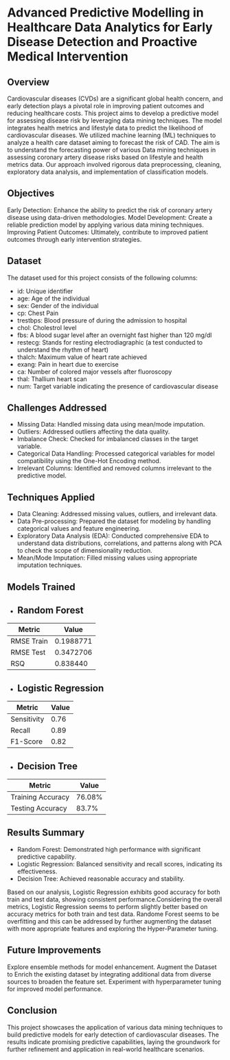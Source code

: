 # Advanced Predictive Modelling in Healthcare Data Analytics for Early Disease Detection and Proactive Medical Intervention
## Overview
Cardiovascular diseases (CVDs) are a significant global health concern, and early detection plays a pivotal role in improving patient outcomes and reducing healthcare costs. This project aims to develop a predictive model for assessing disease risk by leveraging data mining techniques. The model integrates health metrics and lifestyle data to predict the likelihood of cardiovascular diseases. We utilized machine learning (ML) techniques to analyze a health care dataset aiming to forecast the risk of CAD. The aim is to understand the forecasting power of various Data mining techniques in assessing coronary artery disease risks based on lifestyle and health metrics data. Our approach involved rigorous data preprocessing, cleaning, exploratory data analysis, and implementation of classification models.

## Objectives
Early Detection: Enhance the ability to predict the risk of coronary artery disease using data-driven methodologies.
Model Development: Create a reliable prediction model by applying various data mining techniques.
Improving Patient Outcomes: Ultimately, contribute to improved patient outcomes through early intervention strategies.

## Dataset
The dataset used for this project consists of the following columns:
- id: Unique identifier
- age: Age of the individual
- sex: Gender of the individual
- cp:	Chest Pain
- trestbps:	Blood pressure of during the admission to hospital
- chol:	Cholestrol level
- fbs: A blood sugar level after an overnight fast higher than 120 mg/dl
- restecg:	Stands for resting electrodiagraphic (a test conducted to understand the rhythm of heart) 
- thalch:	Maximum value of heart rate achieved
- exang:	Pain in heart due to exercise
- ca:	Number of colored major vessels after fluoroscopy
- thal: Thallium heart scan
- num: Target variable indicating the presence of cardiovascular disease

## Challenges Addressed
- Missing Data: Handled missing data using mean/mode imputation.
- Outliers: Addressed outliers affecting the data quality.
- Imbalance Check: Checked for imbalanced classes in the target variable.
- Categorical Data Handling: Processed categorical variables for model compatibility using the One-Hot Encoding method.
- Irrelevant Columns: Identified and removed columns irrelevant to the predictive model.

## Techniques Applied
- Data Cleaning: Addressed missing values, outliers, and irrelevant data.
- Data Pre-processing: Prepared the dataset for modeling by handling categorical values and feature engineering.
- Exploratory Data Analysis (EDA): Conducted comprehensive EDA to understand data distributions, correlations, and patterns along with PCA to check the scope of dimensionality reduction.
- Mean/Mode Imputation: Filled missing values using appropriate imputation techniques.

## Models Trained
- ## Random Forest
| Metric      | Value    |
|-------------|----------|
| RMSE Train  | 0.1988771|
| RMSE Test   | 0.3472706|
| RSQ         | 0.838440 |

- ## Logistic Regression
| Metric      | Value |
|-------------|-------|
| Sensitivity | 0.76  |
| Recall      | 0.89  |
| F1-Score    | 0.82  |

- ## Decision Tree
| Metric            | Value   |
|-------------------|---------|
| Training Accuracy | 76.08%  |
| Testing Accuracy  | 83.7%   |

## Results Summary
- Random Forest: Demonstrated high performance with significant predictive capability.
- Logistic Regression: Balanced sensitivity and recall scores, indicating its effectiveness.
- Decision Tree: Achieved reasonable accuracy and stability.

Based on our analysis, Logistic Regression exhibits good accuracy for both train and test data, showing consistent performance.Considering the overall metrics, Logistic Regression seems to perform slightly better based on accuracy metrics for both train and test data. Randome Forest seems to be overfitting and this can be addressed by further augmenting the dataset with more appropriate features and exploring the Hyper-Parameter tuning.

## Future Improvements
Explore ensemble methods for model enhancement.
Augment the Dataset to Enrich the existing dataset by integrating additional data from diverse sources to broaden the feature set.
Experiment with hyperparameter tuning for improved model performance.

## Conclusion
This project showcases the application of various data mining techniques to build predictive models for early detection of cardiovascular diseases. The results indicate promising predictive capabilities, laying the groundwork for further refinement and application in real-world healthcare scenarios.
